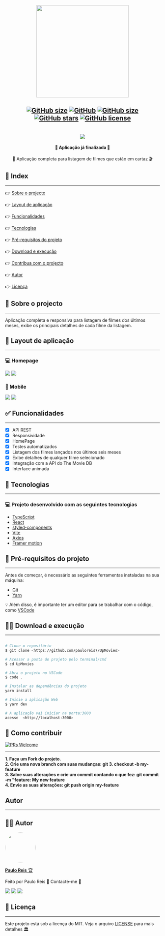 <h1 align="center">
    <img src=".github/logo.svg" width="300px" />
</h1>

<h2 align="center">

[![GitHub size](https://img.shields.io/github/repo-size/pauloreis7/UpMovies?color=purple)](https://github.com/pauloreis7/UpMovies/issues)
[![GitHub](https://img.shields.io/badge/types-TypeScript-%23007acc)](https://github.com/pauloreis7/UpMovies)
[![GitHub size](https://img.shields.io/github/last-commit/pauloreis7/UpMovies?color=%23964b00)](https://github.com/pauloreis7/UpMovies/commits)
[![GitHub stars](https://img.shields.io/github/stars/pauloreis7/UpMovies?color=%23f9d71c&style=flat)](https://github.com/pauloreis7/UpMovies/stargazers)
[![GitHub license](https://img.shields.io/github/license/pauloreis7/Foodfy)](https://github.com/pauloreis7/UpMovies/blob/master/LICENSE)

</h2>

<h1 align="center">
    <img src=".github/cover.svg" />
</h1>

<h4 align="center">🏁 Aplicação já finalizada 🏁</h4>

<p align="center">🎥 Aplicação completa para listagem de filmes que estão em cartaz 🎬</p>

## 🔗 Index
---
 <p>👉 <a href="#about">Sobre o projecto</a> </p>
 <p>👉 <a href="#layout">Layout de aplicação</a> </p>
 <p>👉 <a href="#func">Funcionalidades</a> </p>
 <p>👉 <a href="#techs">Tecnologias</a> </p>
 <p>👉 <a href="#requests">Pré-requisitos do projeto</a> </p>
 <p>👉 <a href="#work">Download e execução</a> </p>
 <p>👉 <a href="#contribute">Contribua com o projecto</a> </p>
 <p>👉 <a href="#author">Autor</a> </p>
 <p>👉 <a href="#license">Licença</a> </p>

<a id="about"></a>
## 🔎 Sobre o projecto
---
<p>Aplicação completa e responsiva para listagem de filmes dos últimos meses, exibe os principais detalhes de cada filme da listagem.</p>

<a id="layout"></a>
## 🎨 Layout de aplicação
---
<p align="center">

### 💻 Homepage 

<img src=".github/desktop/homepage.jpeg"/>
<img src=".github/desktop/homepage_show.jpeg"/>

### 📱 Mobile

<img src=".github/mobile/homepage.jpeg"/>
<img src=".github/mobile/homepage_show.jpeg"/>
</p>

<a id="func"></a>
## ✅ Funcionalidades
---
- [x] API REST
- [x] Responsividade
- [x] HomePage
- [x] Testes automatizados
- [x] Listagem dos filmes lançados nos últimos seis meses
- [x] Exibe detalhes de qualquer filme selecionado
- [x] Integração com a API do The Movie DB
- [x] Interface animada

<a id="techs"></a>
## 🧪 Tecnologias
---
### 💻 Projeto desenvolvido com as seguintes tecnologias

- [TypeScript](https://www.typescriptlang.org/)
- [React](https://reactjs.org/)
- [styled-components](https://styled-components.com/)
- [Vite](https://vitejs.dev/)
- [Axios](https://axios-http.com/)
- [Framer motion](https://www.framer.com/motion/)

<a id="requests"></a>
## 🚨 Pré-requisitos do projeto
---
 Antes de começar, é necessário as seguintes ferramentas instaladas na sua máquina:

* [Git](https://git-scm.com)
* [Yarn](https://yarnpkg.com/)

💡 Além disso, é importante ter um editor para se trabalhar com o código, como [VSCode](https://code.visualstudio.com/)

<a id="work"></a>
## 🏄‍♂️ Download e execução
---

````bash

# Clone o repositório
$ git clone <https://github.com/pauloreis7/UpMovies>

# Acessar a pasta do projeto pelo terminal/cmd
$ cd UpMovies

# Abra o projeto no VSCode
$ code .

# Instalar as dependências do projeto
yarn install

# Inicie a aplicação Web
$ yarn dev

# A aplicação vai iniciar na porta:3000
acesse  <http://localhost:3000>

````

<a id="contribute"></a>
## 🎉 Como contribuir

[![PRs Welcome](https://img.shields.io/badge/PRs-welcome-brightgreen.svg?style=flat-square)](https://github.com/pauloreis7/UpMovies/pulls)

---

<b>1. Faça um Fork do projeto.</b> <br />
<b>2. Crie uma nova branch com suas mudanças: git 3. checkout -b my-feature</b> <br />
<b>3. Salve suas alterações e crie um commit contando o que fez: git commit -m "feature: My new feature</b> <br />
<b>4. Envie as suas alterações: git push origin my-feature</b>


<a id="author"></a>
## Autor
---

## 👨‍💻 Autor

<a href="https://github.com/pauloreis7">

<img style="border-radius: 50%;" src="https://avatars1.githubusercontent.com/u/63323224?s=400&v=4" width="100px;" alt=""/>

<b>Paulo Reis</b> 🏆 

</a>

<p>Feito por Paulo Reis 🤴 Contacte-me 👋</p>

<a href = "mailto:paulosilvadosreis2057@gmail.com"><img src="https://img.shields.io/badge/Gmail-D14836?style=for-the-badge&logo=gmail&logoColor=white" target="_blank"></a>
<a href="https://www.linkedin.com/in/paulo-reis7/" target="_blank"><img src="https://img.shields.io/badge/-LinkedIn-%230077B5?style=for-the-badge&logo=linkedin&logoColor=white" target="_blank"></a>
<a href="https://www.instagram.com/pauloreis.7" target="_blank"><img src="https://img.shields.io/badge/-Instagram-%23E4405F?style=for-the-badge&logo=instagram&logoColor=white" target="_blank"></a>

<a id="license"></a>
## 📝 Licença
---
Este projeto está sob a licença do MIT. Veja o arquivo [LICENSE](LICENSE) para mais detalhes 🏛️
